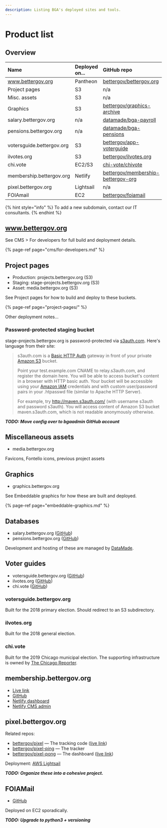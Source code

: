 ```yaml
---
description: Listing BGA's deployed sites and tools.
---
```


# Product list

## Overview

| Name | Deployed on... | GitHub repo |
| :--- | :--- | :--- |
| www.bettergov.org | Pantheon | [bettergov/bettergov.org](https://github.com/bettergov/bettergov.org) |
| Project pages | S3 | n/a |
| Misc. assets | S3 | n/a |
| Graphics | S3 | [bettergov/graphics-archive](https://github.com/bettergov/graphics-archive) |
| salary.bettergov.org | n/a | [datamade/bga-payroll](https://github.com/datamade/bga-payroll) |
| pensions.bettergov.org | n/a | [datamade/bga-pensions](https://github.com/datamade/bga-pensions) |
| votersguide.bettergov.org | S3 | [bettergov/app-voterguide](https://github.com/bettergov/app-voterguide) |
| ilvotes.org | S3 | [bettergov/ilvotes.org](https://github.com/bettergov/ilvotes.org) |
| chi.vote | EC2/S3 | [chi-vote/chivote](https://github.com/chi-vote/chivote) |
| membership.bettergov.org | Netlify | [bettergov/membership-bettergov-org](https://github.com/bettergov/membership-bettergov-org) |
| pixel.bettergov.org | Lightsail | n/a |
| FOIAmail | EC2 | [bettergov/foiamail](https://github.com/bettergov/foiamail) |

{% hint style="info" %}
To add a new subdomain, contact our IT consultants.
{% endhint %}

## www.bettergov.org

See CMS &gt; For developers for full build and deployment details.

{% page-ref page="cms/for-developers.md" %}

## Project pages

* Production: projects.bettergov.org \(S3\)
* Staging: stage-projects.bettergov.org \(S3\)
* Asset: media.bettergov.org \(S3\)

See Project pages for how to build and deploy to these buckets.

{% page-ref page="project-pages/" %}

Other deployment notes...

### Password-protected staging bucket

stage-projects.bettergov.org is password-protected via [s3auth.com](http://www.s3auth.com/). Here's language from their site:

> s3auth.com is a [Basic HTTP Auth](http://en.wikipedia.org/wiki/Basic_access_authentication) gateway in front of your private [Amazon S3](http://aws.amazon.com/s3/) bucket.
>
> Point your test.example.com CNAME to relay.s3auth.com, and register the domain here. You will be able to access bucket's content in a browser with HTTP basic auth. Your bucket will be accessible using your [Amazon IAM](http://aws.amazon.com/iam/) credentials and with custom user/password pairs in your .htpasswd file \(similar to Apache HTTP Server\).
>
> For example, try http://maven.s3auth.com/ \(with username s3auth and password s3auth\). You will access content of Amazon S3 bucket maven.s3auth.com, which is not readable anonymously otherwise.

_**TODO: Move config over to bgaadmin GitHub account**_

## Miscellaneous assets

* media.bettergov.org

Favicons, Fontello icons, previous project assets

## Graphics

* graphics.bettergov.org

See Embeddable graphics for how these are built and deployed.

{% page-ref page="embeddable-graphics.md" %}

## Databases

* salary.bettergov.org \([GitHub](https://github.com/datamade/bga-payroll)\)
* pensions.bettergov.org \([GitHub](https://github.com/datamade/bga-pensions)\)

Development and hosting of these are managed by [DataMade](https://datamade.us/).

## Voter guides

* votersguide.bettergov.org \([GitHub](https://github.com/bettergov/app-voterguide)\)
* ilvotes.org \([GitHub](https://github.com/bettergov/ilvotes.org)\)
* chi.vote \([GitHub](https://github.com/chi-vote)\)

### votersguide.bettergov.org

Built for the 2018 primary election. Should redirect to an S3 subdirectory.

### ilvotes.org

Built for the 2018 general election.

### chi.vote

Built for the 2019 Chicago municipal election. The supporting infrastructure is owned by [The Chicago Reporter](https://www.chicagoreporter.com/).

## membership.bettergov.org

* [Live link](https://membership.bettergov.org/)
* [GitHub](https://github.com/bettergov/membership-bettergov-org)
* [Netlify dashboard](https://app.netlify.com/sites/festive-heisenberg-527df5/overview)
* [Netlify CMS admin](https://membership.bettergov.org/admin/)

## pixel.bettergov.org

Related repos:

* [bettergov/pixel](https://github.com/bettergov/pixel) — The tracking code \([live link](https://pixel.bettergov.org/pixel.js)\)
* [bettergov/pixel-ping](https://github.com/bettergov/pixel-ping) — The tracker
* [bettergov/pixel-pong](https://github.com/bettergov/pixel-pong) — The dashboard \([live link](http://pixel.bettergov.org:3000/)\)

Deployment: [AWS Lightsail](https://lightsail.aws.amazon.com/ls/webapp/us-east-2/instances/pixel.bettergov.org/connect)

_**TODO: Organize these into a cohesive project.**_

## FOIAMail

* [GitHub](https://github.com/bettergov/foiamail)

Deployed on EC2 sporadically.

_**TODO: Upgrade to python3 + versioning**_

